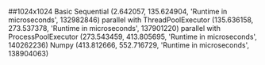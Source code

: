 
##1024x1024
Basic Sequential
(2.642057, 135.624904, 'Runtime in microseconds', 132982846)
parallel with ThreadPoolExecutor
(135.636158, 273.537378, 'Runtime in microseconds', 137901220)
parallel with ProcessPoolExecutor
(273.543459, 413.805695, 'Runtime in microseconds', 140262236)
Numpy
(413.812666, 552.716729, 'Runtime in microseconds', 138904063)